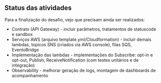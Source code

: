 ## Status das atividades

Para a finalização do desafio, vejo que precisam ainda ser realizados:

- Contrato (API Gateway) - incluir parâmetros, tratamentos de statuscode e sandbox
- Serviços AWS (arquivo template.yml/Cloudformation) - incluir demais lambdas, topicos SNS (criados via AWS console), filas SQS, EventoBridge
- Implementação das lambdas - implementações do Subscribe: opt-in e opt-out, Publish, ReceiveNotification (com testes unitários e de integração)
- Observability - melhorar geração de logs, montagem de dashboards de acompanhamento


